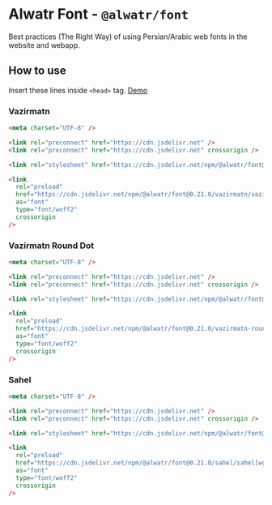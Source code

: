 # Alwatr Font - `@alwatr/font`

Best practices (The Right Way) of using Persian/Arabic web fonts in the website and webapp.

## How to use

Insert these lines inside `<head>` tag.
[Demo](https://output.jsbin.com/zucajut)

### Vazirmatn

```html
<meta charset="UTF-8" />

<link rel="preconnect" href="https://cdn.jsdelivr.net" />
<link rel="preconnect" href="https://cdn.jsdelivr.net" crossorigin />

<link rel="stylesheet" href="https://cdn.jsdelivr.net/npm/@alwatr/font@0.21.0/vazirmatn.min.css" fetchpriority="high" />

<link
  rel="preload"
  href="https://cdn.jsdelivr.net/npm/@alwatr/font@0.21.0/vazirmatn/vazirmatn[wght].woff2"
  as="font"
  type="font/woff2"
  crossorigin
/>
```

### Vazirmatn Round Dot

```html
<meta charset="UTF-8" />

<link rel="preconnect" href="https://cdn.jsdelivr.net" />
<link rel="preconnect" href="https://cdn.jsdelivr.net" crossorigin />

<link rel="stylesheet" href="https://cdn.jsdelivr.net/npm/@alwatr/font@0.21.0/vazirmatn-roundot.min.css" fetchpriority="high" />

<link
  rel="preload"
  href="https://cdn.jsdelivr.net/npm/@alwatr/font@0.21.0/vazirmatn-roundot/vazirmatn-roundot[wght].woff2"
  as="font"
  type="font/woff2"
  crossorigin
/>
```

### Sahel

```html
<meta charset="UTF-8" />

<link rel="preconnect" href="https://cdn.jsdelivr.net" />
<link rel="preconnect" href="https://cdn.jsdelivr.net" crossorigin />

<link rel="stylesheet" href="https://cdn.jsdelivr.net/npm/@alwatr/font@0.21.0/sahel.min.css" fetchpriority="high" />

<link
  rel="preload"
  href="https://cdn.jsdelivr.net/npm/@alwatr/font@0.21.0/sahel/sahel[wght].woff2"
  as="font"
  type="font/woff2"
  crossorigin
/>
```
